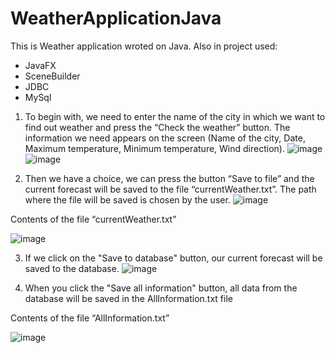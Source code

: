 # WeatherApplicationJava
This is Weather application wroted on Java.
Also in project used:
- JavaFX
- SceneBuilder
- JDBC
- MySql

1. To begin with, we need to enter the name of the city in which we want to find out
weather and press the “Check the weather” button. The information we need appears on the screen (Name of the city, Date,
Maximum temperature, Minimum temperature, Wind direction).
![image](https://github.com/m-holovan/WeatherApplicationJava/assets/106975955/d4520d2b-32f5-498f-8a5e-623089a52056) ![image](https://github.com/m-holovan/WeatherApplicationJava/assets/106975955/efda3797-a0c5-4746-8f17-fc5d501c961d)



2. Then we have a choice, we can press the button “Save to file” and the current forecast will be saved to the file “currentWeather.txt”.
The path where the file will be saved is chosen by the user.
![image](https://github.com/m-holovan/WeatherApplicationJava/assets/106975955/afbad3d9-f685-45f1-b29f-bba55b0aa8a0)


Contents of the file “currentWeather.txt”



![image](https://github.com/m-holovan/WeatherApplicationJava/assets/106975955/90508407-3bea-4e23-9c47-c240a23b96c9)




3. If we click on the "Save to database" button, our current forecast will be saved to the database.
![image](https://github.com/m-holovan/WeatherApplicationJava/assets/106975955/1bdcc12a-524e-4df3-a25d-44817d0d5cc8)




4. When you click the "Save all information" button, all data from the database will be saved in the AllInformation.txt file

Contents of the file “AllInformation.txt”



![image](https://github.com/m-holovan/WeatherApplicationJava/assets/106975955/0c3bc864-87f1-4ca6-b491-f5414282d793)






